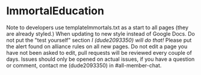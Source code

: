 # ImmortalEducation
Note to developers use templateImmortals.txt as a start to all pages (they are already styled.)
When updating to new style instead of Google Docs. Do not put the "test yourself" section <i>I (dude2093350) will do that!</i>
Please put the alert found on alliance rules on all new pages. Do not edit a page you have not been asked to edit, pull requests
will be reviewed every couple of days. Issues should only be opened on actual issues, if you have a question or comment, contact me (dude2093350) in
#all-member-chat.
